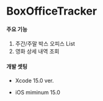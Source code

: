 # BoxOfficeTracker


#### 주요 기능
1. 주간/주말 박스 오피스 List
2. 영화 상세 내역 조회




#### 개발 셋팅
- Xcode 15.0 ver.

- iOS miminum 15.0
